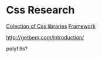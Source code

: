 # Css Research

[Colection of Css libraries](https://github.com/ikkou/awesome-css)
[Framework](https://purecss.io/)

http://getbem.com/introduction/


polyfills?